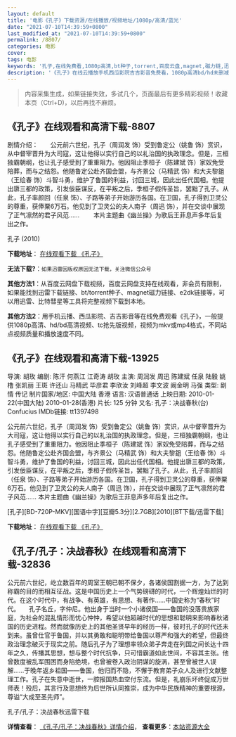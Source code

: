```yaml
---
layout: default
title: '电影《孔子》下载资源/在线播放/视频地址/1080p/高清/蓝光'
date: "2021-07-10T14:39:59+0800"
last_modified_at: "2021-07-10T14:39:59+0800"
permalink: /8807/
categories: 电影
cover:
tags: 电影
keywords: '孔子,在线免费看,1080p高清,bt种子,torrent,百度云盘,magnet,磁力链,迅雷下载资源'
description: '《孔子》在线云播放手机西瓜影院吉吉影音免费看，1080p高清bd/hd未删减完整版和tc抢先枪版，mkv/mp4格式，附带bt/torrent种子、magnet/磁力链、百度云盘、网盘资源迅雷下载链接'
---
```


>内容采集生成，如果链接失效，多试几个，页面最后有更多精彩视频！收藏本页（Ctrl+D)，以后再找不麻烦。


## 《孔子》在线观看和高清下载-8807

剧情介绍：　　公元前六世纪，孔子（周润发 饰）受到鲁定公（姚鲁 饰）赏识，从中督宰晋升为大司寇，这让他得以实行自己的以礼治国的执政理念。但是，三桓独霸朝纲，也让孔子感受到了重重阻力。他因阻止季桓子（陈建斌 饰）家奴免受陪葬，而与之结怨。他随鲁定公赴齐国会盟，与齐景公（马精武 饰）和大夫黎鉏（王绘春 饰）斗智斗勇，维护了鲁国的利益，讨回三城，因此出任代国相。他提出隳三都的政策，引发佞臣谋反，在平叛之后，季桓子假传圣旨，罢黜了孔子。从此，孔子率颜回（任泉 饰）、子路等弟子开始游历各国。在卫国，孔子得到卫灵公的尊重，获俸粟6万石。他见到了卫灵公的夫人南子（周迅 饰），并在交谈中展现了正气凛然的君子风范…… 　　本片主题曲《幽兰操》为歌后王菲息声多年后复出之作。


孔子 (2010)

**下载地址**： [在线观看下载 《孔子》](https://www.btbtdy.me/btdy/dy10421.html) 


**无法下载?**：`如果迅雷因版权原因无法下载，关注微信公众号 `

**其他方法1**：从百度云网盘下载视频，百度云网盘支持在线观看，非会员有限制，如果能找到迅雷下载链接、bt/torrent种子、magnet磁力链接、e2dk链接等，可以用迅雷、比特彗星等工具将完整视频下载到本地。

**其他方法2**：用手机云播、西瓜影院、吉吉影音等在线免费观看《孔子》，一般提供1080p高清、hd/bd高清视频、tc抢先版视频，视频为mkv或mp4格式，不同站点视频质量和播放速度不同。


## 《孔子》在线观看和高清下载-13925

导演: 胡玫 编剧: 陈汗 何燕江 江奇涛 胡玫 主演: 周润发 周迅 陈建斌 任泉 陆毅 姚橹 张凯丽 王斑 许还山 马精武 毕彦君 李欣汝 刘峰超 李文波 阚金明 马强 类型: 剧情 传记 制片国家/地区: 中国大陆 香港 语言: 汉语普通话 上映日期: 2010-01-22(中国大陆) 2010-01-28(香港) 片长: 125 分钟 又名: 孔子：决战春秋(台) Confucius IMDb链接: tt1397498

公元前六世纪，孔子（周润发 饰）受到鲁定公（姚鲁 饰）赏识，从中督宰晋升为大司寇，这让他得以实行自己的以礼治国的执政理念。但是，三桓独霸朝纲，也让孔子感受到了重重阻力。他因阻止季桓子（陈建斌 饰）家奴免受陪葬，而与之结怨。他随鲁定公赴齐国会盟，与齐景公（马精武 饰）和大夫黎鉏（王绘春 饰）斗智斗勇，维护了鲁国的利益，讨回三城，因此出任代国相。他提出隳三都的政策，引发佞臣谋反，在平叛之后，季桓子假传圣旨，罢黜了孔子。从此，孔子率颜回（任泉 饰）、子路等弟子开始游历各国。在卫国，孔子得到卫灵公的尊重，获俸粟6万石。他见到了卫灵公的夫人南子（周迅 饰），并在交谈中展现了正气凛然的君子风范…… 本片主题曲《幽兰操》为歌后王菲息声多年后复出之作。


[孔子][BD-720P-MKV][国语中字][豆瓣5.3分][2.7GB][2010][BT下载/迅雷下载]

**下载地址**： [在线观看下载 《孔子》](https://www.btdx8.com/torrent/confucius_2010.html) 


## 《孔子/孔子：决战春秋》在线观看和高清下载-32836

公元前六世纪，屹立数百年的周室王朝已朝不保夕，各诸侯国割据一方，为了达到称霸的目的而相互征战。这是中国历史上一个气势磅礴的时代，一个辉煌灿烂的时代。在这个时代中，有战争、有英雄，有思想、有著作……中国史称为&ldquo;春秋”时代。　　孔子名丘，字仲尼。他出身于当时一个小诸侯国&mdash;—鲁国的没落贵族家庭，为社会的混乱情形而忧心忡忡，希望以他超越时代的思想和聪明来影响春秋诸国的历史进程。然而就像历史上的其他圣贤早年的经历一样，彼时孔子的时代还未到来。虽曾仕官于鲁国，并以其勇敢和聪明带给鲁国以尊严和强大的希望，但最终政治理念破灭于现实之前。随后孔子为了理想率领众弟子奔走在列国之间长达十四年之久，传播其思想，想与整个时代抗争，只可惜霸道如此世间，不容其主张。他曾数度被乱军围困而身陷绝境，也曾被卷入政治阴谋的旋涡，甚至曾被世人误解&hellip;…于晚年返乡祖国&mdash;—鲁国，他归而不隐，不懈于教育弟子众人及进行文献整理工作。孔子在失意中逝世，一腔报国热血空付东流。但是，礼崩乐坏终促成万世师表！殁后，其言行及思想终为后世所认同推崇，成为中华民族精神的重要根源，尊谥&ldquo;大成至圣先师”。


孔子/孔子：决战春秋迅雷下载

**详情查看**： [《孔子/孔子：决战春秋》详情介绍](/movie/32836/)， **查看更多**：[本站资源大全](/movie/t/all/)

